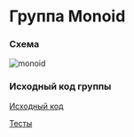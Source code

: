 # Группа Monoid

### Схема

![monoid](https://gitflic.ru/project/artemkorsakov/scalabook/blob/raw?file=images%2Fmonoid.png&commit=49443b1e0cdcfd8ed3c1ed480bdd142245d579aa)

### Исходный код группы

[Исходный код](https://gitflic.ru/project/artemkorsakov/scalabook/file?file=examples%2Fsrc%2Fmain%2Fscala%2Ftypeclass%2Fmonoid&plain=1)

[Тесты](https://gitflic.ru/project/artemkorsakov/scalabook/file?file=examples%2Fsrc%2Ftest%2Fscala%2Ftypeclass%2Fmonoid)
